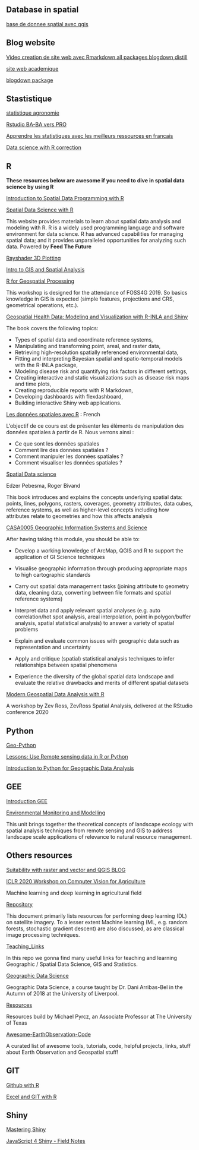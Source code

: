 ## Database in spatial
[base de donnee spatial avec qgis](https://tice.agrocampus-ouest.fr/mod/imscp/view.php?id=28631&forceview=1)

## Blog website

[Video creation de site web avec Rmarkdown all packages blogdown,distill](https://rstudio.com/resources/webinars/sharing-on-short-notice-how-to-get-your-materials-online-with-r-markdown/)

[site web academique](http://www.emilyzabor.com/tutorials/rmarkdown_websites_tutorial.html#github)

[blogdown package](https://summer-of-blogdown.netlify.app)



## Stastistique 
[statistique agronomie](http://math.agrocampus-ouest.fr/infoglueDeliverLive/enseignement/support2cours/videos)

[Rstudio BA-BA vers PRO](https://education.rstudio.com/learn/)

[Apprendre les statistiques avec les meilleurs ressources en francais](https://www.sfds.asso.fr/fr/enseignement_de_la_statistique/ressources/enseignement_superieur/597-par_thematiques/)

[Data science with R correction](https://jrnold.github.io/r4ds-exercise-solutions/iteration.html)

## R 

**These resources below are awesome if you need to dive in spatial data science by using R**

[Introduction to Spatial Data Programming with R](http://132.72.155.230:3838/r/index.html)

[Spatial Data Science with R](https://rspatial.org/raster/index.html#)

This website provides materials to learn about spatial data analysis and modeling with R. R is a widely used programming language and software environment for data science. R has advanced capabilities for managing spatial data; and it provides unparalleled opportunities for analyzing such data.
Powered by **Feed The Future**

[Rayshader 3D Plotting](https://upenn.hosted.panopto.com/Panopto/Pages/Viewer.aspx?id=ae6642b2-c2be-4ad0-846c-aafb00e00129)

[Intro to GIS and Spatial Analysis](https://mgimond.github.io/Spatial/index.html)

[R for Geospatial Processing](https://bakaniko.github.io/FOSS4G2019_Geoprocessing_with_R_workshop/)

This workshop is designed for the attendance of FOSS4G 2019. So basics knowledge in GIS is expected (simple features, projections and CRS, geometrical operations, etc.).

[Geospatial Health Data: Modeling and Visualization with R-INLA and Shiny](https://www.paulamoraga.com/book-geospatial/)

The book covers the following topics:
- Types of spatial data and coordinate reference systems,
- Manipulating and transforming point, areal, and raster data,
- Retrieving high-resolution spatially referenced environmental data,
- Fitting and interpreting Bayesian spatial and spatio-temporal models with the R-INLA package,
- Modeling disease risk and quantifying risk factors in different settings,
- Creating interactive and static visualizations such as disease risk maps and time plots,
- Creating reproducible reports with R Markdown,
- Developing dashboards with flexdashboard,
- Building interactive Shiny web applications.

[Les données spatiales avec R](https://maeltheuliere.github.io/rspatial/) : French

L’objectif de ce cours est de présenter les éléments de manipulation des données spatiales à partir de R. 
Nous verrons ainsi :
- Ce que sont les données spatiales
- Comment lire des données spatiales ?
- Comment manipuler les données spatiales ?
- Comment visualiser les données spatiales ?

[Spatial Data science](https://keen-swartz-3146c4.netlify.app)

Edzer Pebesma, Roger Bivand

This book introduces and explains the concepts underlying spatial data: points, lines, polygons, rasters, coverages, geometry attributes, data cubes, reference systems, as well as higher-level concepts including how attributes relate to geometries and how this affects analysis

[CASA0005 Geographic Information Systems and Science](https://andrewmaclachlan.github.io/CASA0005repo/index.html)

After having taking this module, you should be able to:

- Develop a working knowledge of ArcMap, QGIS and R to support the application of GI Science techniques

- Visualise geographic information through producing appropriate maps to high cartographic standards

- Carry out spatial data management tasks (joining attribute to geometry data, cleaning data, converting between file formats and spatial reference systems)

- Interpret data and apply relevant spatial analyses (e.g. auto correlation/hot spot analysis, areal interpolation, point in polygon/buffer analysis, spatial statistical analysis) to answer a variety of spatial problems

- Explain and evaluate common issues with geographic data such as representation and uncertainty

- Apply and critique (spatial) statistical analysis techniques to infer relationships between spatial phenomena

- Experience the diversity of the global spatial data landscape and evaluate the relative drawbacks and merits of different spatial datasets

[Modern Geospatial Data Analysis with R](http://files.zevross.com/workshops/spatial/slides/html/0-deck-list.html)

A workshop by Zev Ross, ZevRoss Spatial Analysis, delivered at the RStudio conference 2020
## Python
[Geo-Python](https://automating-gis-processes.github.io/site/lessons/L2/overview.html)

[Lessons: Use Remote sensing data in R or Python](https://www.earthdatascience.org/tags/remote-sensing/)

[Introduction to Python for Geographic Data Analysis](https://pythongis.org)

## GEE

[Introduction GEE](https://www.paulamoraga.com/tutorial-gee/#)

[Environmental Monitoring and Modelling](https://www.geospatialecology.com/env306/)

This unit brings together the theoretical concepts of landscape ecology with spatial analysis techniques from remote sensing and GIS to address landscape scale applications of relevance to natural resource management.

## Others resources
[Suitability with raster and vector and QGIS BLOG](https://www.qgistutorials.com/en/docs/3/multi_criteria_overlay.html)

[ICLR 2020 Workshop on Computer Vision for Agriculture](https://www.cv4gc.org/cv4a2020/)

Machine learning and deep learning in agricultural field

[Repository](https://github.com/robmarkcole/satellite-image-deep-learning)

This document primarily lists resources for performing deep learning (DL) on satellite imagery. To a lesser extent Machine learning (ML, e.g. random forests, stochastic gradient descent) are also discussed, as are classical image processing techniques.


[Teaching_Links](https://github.com/GDSL-UL/Teaching_Links)

In this repo we gonna find many useful links  for teaching and learning Geographic / Spatial Data Science, GIS and Statistics.

[Geographic Data Science](http://darribas.org/gds18/)

Geographic Data Science, a course taught by Dr. Dani Arribas-Bel in the Autumn of 2018 at the University of Liverpool.

[Resources](https://github.com/GeostatsGuy/Resources/blob/master/README.md)

Resources build by Michael Pyrcz, an Associate Professor at The University of Texas

[Awesome-EarthObservation-Code](https://github.com/acgeospatial/awesome-earthobservation-code/blob/master/README.md)

A curated list of awesome tools, tutorials, code, helpful projects, links, stuff about Earth Observation and Geospatial stuff!

## GIT
[Github with R](https://happygitwithr.com)

[Excel and GIT with R](https://rstudio-conf-2020.github.io/r-for-excel/github.html)

## Shiny
[Mastering Shiny](https://mastering-shiny.org)

[JavaScript 4 Shiny - Field Notes](https://connect.thinkr.fr/js4shinyfieldnotes/)





